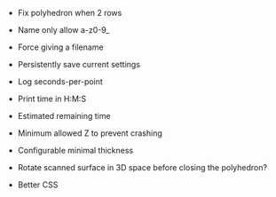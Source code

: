 * Fix polyhedron when 2 rows
* Name only allow a-z0-9_
* Force giving a filename
* Persistently save current settings
* Log seconds-per-point
* Print time in H:M:S
* Estimated remaining time
* Minimum allowed Z to prevent crashing

* Configurable minimal thickness
* Rotate scanned surface in 3D space before closing the polyhedron?
* Better CSS
